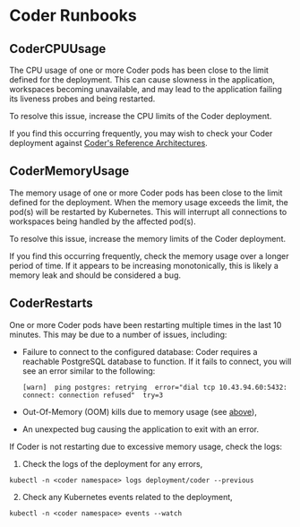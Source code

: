 # Coder Runbooks

## CoderCPUUsage

The CPU usage of one or more Coder pods has been close to the limit defined for
the deployment. This can cause slowness in the application, workspaces becoming
unavailable, and may lead to the application failing its liveness probes and
being restarted.

To resolve this issue, increase the CPU limits of the Coder deployment.

If you find this occurring frequently, you may wish to check your Coder
deployment against [Coder's Reference Architectures](https://coder.com/docs/v2/latest/admin/architectures).

## CoderMemoryUsage

The memory usage of one or more Coder pods has been close to the limit defined
for the deployment. When the memory usage exceeds the limit, the pod(s) will be
restarted by Kubernetes. This will interrupt all connections to workspaces being
handled by the affected pod(s).

To resolve this issue, increase the memory limits of the Coder deployment.

If you find this occurring frequently, check the memory usage over a longer
period of time. If it appears to be increasing monotonically, this is likely a
memory leak and should be considered a bug.

## CoderRestarts

One or more Coder pods have been restarting multiple times in the last 10
minutes. This may be due to a number of issues, including:

- Failure to connect to the configured database: Coder requires a reachable
  PostgreSQL database to function. If it fails to connect, you will see an error
  similar to the following:

  ```console
  [warn]  ping postgres: retrying  error="dial tcp 10.43.94.60:5432: connect: connection refused"  try=3
  ```

- Out-Of-Memory (OOM) kills due to memory usage (see [above](#codermemoryusage)),
- An unexpected bug causing the application to exit with an error.

If Coder is not restarting due to excessive memory usage, check the logs:

1. Check the logs of the deployment for any errors,

  ```console
  kubectl -n <coder namespace> logs deployment/coder --previous
  ```

2. Check any Kubernetes events related to the deployment,

  ```console
  kubectl -n <coder namespace> events --watch
  ```
